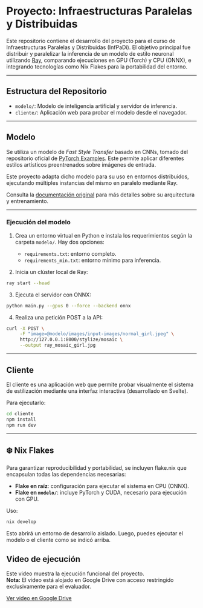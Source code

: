 # Proyecto: Infraestructuras Paralelas y Distribuidas

Este repositorio contiene el desarrollo del proyecto para el curso de Infraestructuras Paralelas y Distribuidas (InfPaDi). El objetivo principal fue distribuir y paralelizar la inferencia de un modelo de estilo neuronal utilizando [Ray](https://www.ray.io/), comparando ejecuciones en GPU (Torch) y CPU (ONNX), e integrando tecnologías como Nix Flakes para la portabilidad del entorno.

---

## Estructura del Repositorio

* `modelo/`: Modelo de inteligencia artificial y servidor de inferencia.
* `cliente/`: Aplicación web para probar el modelo desde el navegador.

---

## Modelo

Se utiliza un modelo de *Fast Style Transfer* basado en CNNs, tomado del repositorio oficial de [PyTorch Examples](https://github.com/pytorch/examples/tree/main/fast_neural_style). Este permite aplicar diferentes estilos artísticos preentrenados sobre imágenes de entrada.

Este proyecto adapta dicho modelo para su uso en entornos distribuidos, ejecutando múltiples instancias del mismo en paralelo mediante Ray.

Consulta la [documentación original](https://github.com/pytorch/examples/blob/main/fast_neural_style/README.md) para más detalles sobre su arquitectura y entrenamiento.

---

### Ejecución del modelo

1. Crea un entorno virtual en Python e instala los requerimientos según la carpeta `modelo/`. Hay dos opciones:

   * `requirements.txt`: entorno completo.
   * `requirements_min.txt`: entorno mínimo para inferencia.

2. Inicia un clúster local de Ray:

```bash
ray start --head
```

3. Ejecuta el servidor con ONNX:

```bash
python main.py --gpus 0 --force --backend onnx
```

4. Realiza una petición POST a la API:

```bash
curl -X POST \
     -F "image=@modelo/images/input-images/normal_girl.jpeg" \
     http://127.0.0.1:8000/stylize/mosaic \
     --output ray_mosaic_girl.jpg
```

---

## Cliente

El cliente es una aplicación web que permite probar visualmente el sistema de estilización mediante una interfaz interactiva (desarrollado en Svelte).

Para ejecutarlo:

```bash
cd cliente
npm install
npm run dev
```

---

## ❄️ Nix Flakes

Para garantizar reproducibilidad y portabilidad, se incluyen flake.nix que encapsulan todas las dependencias necesarias:

* **Flake en raíz**: configuración para ejecutar el sistema en CPU (ONNX).
* **Flake en `modelo/`**: incluye PyTorch y CUDA, necesario para ejecución con GPU.

Uso:

```bash
nix develop
```

Esto abrirá un entorno de desarrollo aislado. Luego, puedes ejecutar el modelo o el cliente como se indicó arriba.

##  Video de ejecución

Este video muestra la ejecución funcional del proyecto.  
 **Nota:** El video está alojado en Google Drive con acceso restringido exclusivamente para el evaluador.

[Ver video en Google Drive](https://drive.google.com/file/d/10QxWlcUh718PsFAC7GQ5yAKpeBoXJOnH/view?usp=drive_link)